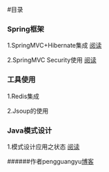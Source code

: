 #目录


<h3>Spring框架</h3>


1.SpringMVC+Hibernate集成 [阅读](https://github.com/pgy1/Java-Project-Pratice/tree/master/SpringMVCHibernate1.0)

2.SpringMVC Security使用 [阅读](https://github.com/pgy1/Java-Project-Pratice/tree/master/SpringMVCHibernate1.1)


<h3>工具使用</h3>

1.Redis集成

2.Jsoup的使用



<h3>Java模式设计</h3>


1.模式设计应用之状态 [阅读](https://github.com/pgy1/Java-Project-Pratice/tree/master/SpringMVCHibernate1.2)


######作者pengguangyu[博客](http://boke.iflsy.com/)

